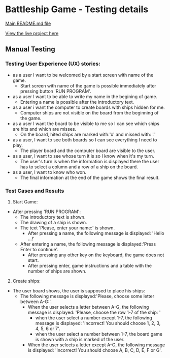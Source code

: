 # Battleship Game - Testing details

[Main README.md file](README.md)

[View the live project here](https://battleship-game.herokuapp.com/)
## Manual Testing

### Testing User Experience (UX) stories:

- as a user I want to be welcomed by a start screen with name of the game.
    - Start screen with name of the game is possible immediately after pressing button 'RUN PROGRAM'.
- as a user I want to be able to write my name in the begining of game.
    - Entering a name is possible after the introductory text.
- as a user i want the computer to create boards with ships hidden for me.
    - Computer ships are not visible on the board from the beginning of the game.
- as a user I want the board to be visible to me so I can see which ships are hits and which are misses. 
    - On the board, hited ships are marked with:'x' and missed with: '.'
- as a user, I want to see both boards so I can see everything I need to play.
    - The player board and the computer board are visible to the user.
- as a user, I want to see whose turn it is so I know when it's my turn.
    - The user's turn is when the information is displayed there the user has to select a column and a row of a ship on the board.
- as a user, I want to know who won.
    - The final information at the end of the game shows the final result.


### Test Cases and Results

1. Start Game:
- After pressing 'RUN PROGRAM':
    - The introductory text is shown.
    - The drawing of a ship is shown.
    - The text 'Please, enter your name:' is shown.
        - After pressing a name, the following message is displayed: 'Hello ...!'
    - After entering a name, the following message is displayed:'Press Enter to continue'.
        - After pressing any other key on the keyboard, the game does not start.
        - After pressing enter, game instructions and a table with the number of ships are shown.

2. Create ships:
- The user board shows, the user is supposed to place his ships:
    - The following message is displayed:'Please, choose some letter between A-G:'.
        - When the user selects a letter between A-G, the following message is displayed: 'Please, choose the row 1-7 of the ship: '
            - when the user select a number except 1-7, the following message is displayed: 'Incorrect! You should choose 1, 2, 3, 4, 5, 6 or 7'.
            - when the user select a number between 1-7, the board game is shown with a ship is marked of the user.
        - When the user selects a letter except A-G, the following message is displayed: 'Incorrect! You should choose A, B, C, D, E, F or G'.




